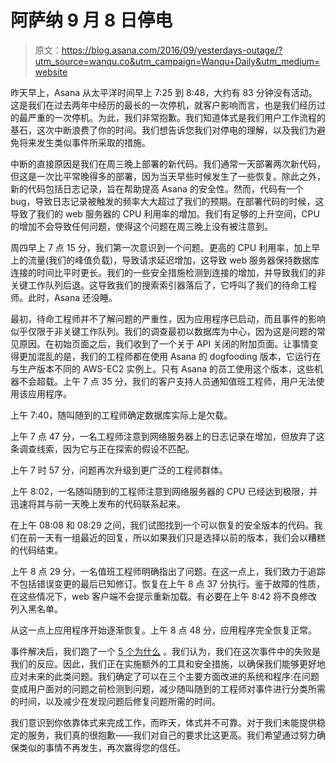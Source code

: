 # 阿萨纳 9 月 8 日停电

> 原文：<https://blog.asana.com/2016/09/yesterdays-outage/?utm_source=wanqu.co&utm_campaign=Wanqu+Daily&utm_medium=website>

昨天早上，Asana 从太平洋时间早上 7:25 到 8:48，大约有 83 分钟没有活动。这是我们在过去两年中经历的最长的一次停机，就客户影响而言，也是我们经历过的最严重的一次停机。为此，我们非常抱歉。我们知道体式是我们用户工作流程的基石，这次中断浪费了你的时间。我们想告诉您我们对停电的理解，以及我们为避免将来发生类似事件所采取的措施。

中断的直接原因是我们在周三晚上部署的新代码。我们通常一天部署两次新代码，但这是一次比平常晚得多的部署，因为当天早些时候发生了一些恢复。除此之外，新的代码包括日志记录，旨在帮助提高 Asana 的安全性。然而，代码有一个 bug，导致日志记录被触发的频率大大超过了我们的预期。在部署代码的时候，这导致了我们的 web 服务器的 CPU 利用率的增加。我们有足够的上升空间，CPU 的增加不会导致任何问题，使得这个问题在周三晚上没有被注意到。

周四早上 7 点 15 分，我们第一次意识到一个问题。更高的 CPU 利用率，加上早上的流量(我们的峰值负载)，导致请求延迟增加，这导致 web 服务器保持数据库连接的时间比平时更长。我们的一些安全措施检测到连接的增加，并导致我们的非关键工作队列后退。这导致我们的搜索索引器落后了，它呼叫了我们的待命工程师。此时，Asana 还没睡。

最初，待命工程师并不了解问题的严重性，因为应用程序已启动，而且事件的影响似乎仅限于非关键工作队列。我们的调查最初以数据库为中心，因为这是问题的常见原因。在初始页面之后，我们收到了一个关于 API 关闭的附加页面。让事情变得更加混乱的是，我们的工程师都在使用 Asana 的 dogfooding 版本，它运行在与生产版本不同的 AWS-EC2 实例上。只有 Asana 的员工使用这个版本，这些机器不会超载。上午 7 点 35 分，我们的客户支持人员通知值班工程师，用户无法使用该应用程序。

上午 7:40，随叫随到的工程师确定数据库实际上是欠载。

上午 7 点 47 分，一名工程师注意到网络服务器上的日志记录在增加，但放弃了这条调查线索，因为它与正在探索的假设不匹配。

上午 7 时 57 分，问题再次升级到更广泛的工程师群体。

上午 8:02，一名随叫随到的工程师注意到网络服务器的 CPU 已经达到极限，并迅速将其与前一天晚上发布的代码联系起来。

在上午 08:08 和 08:29 之间，我们试图找到一个可以恢复的安全版本的代码。我们在前一天有一组最近的回复，所以如果我们只是选择以前的版本，我们会以糟糕的代码结束。

上午 8 点 29 分，一名值班工程师明确指出了问题。在这一点上，我们致力于追踪不包括错误变更的最后已知修订。恢复在上午 8 点 37 分执行。鉴于故障的性质，在这些情况下，web 客户端不会提示重新加载。有必要在上午 8:42 将不良修改列入黑名单。

从这一点上应用程序开始逐渐恢复。上午 8 点 48 分，应用程序完全恢复正常。

事件解决后，我们跑了一个 [5 个为什么](https://blog.asana.com/2015/06/workstyle-ask-5-whys-to-get-to-the-root-of-any-problem/) 。我们认为，我们在这次事件中的失败是我们的反应。因此，我们正在实施额外的工具和安全措施，以确保我们能够更好地应对未来的此类问题。我们确定了可以在三个主要方面改进的系统和程序:在问题变成用户面对的问题之前检测到问题，减少随叫随到的工程师对事件进行分类所需的时间，以及减少在发现问题后修复问题所需的时间。

我们意识到你依靠体式来完成工作，而昨天，体式并不可靠。对于我们未能提供稳定的服务，我们真的很抱歉——我们对自己的要求比这更高。我们希望通过努力确保类似的事情不再发生，再次赢得您的信任。